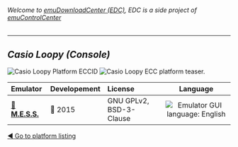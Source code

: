 ###### Welcome to [emuDownloadCenter (EDC)](https://github.com/PhoenixInteractiveNL/emuDownloadCenter/wiki/), EDC is a side project of [emuControlCenter](https://github.com/PhoenixInteractiveNL/emuControlCenter/wiki/)
***
## _Casio Loopy (Console)_
![](https://raw.githubusercontent.com/wiki/PhoenixInteractiveNL/emuDownloadCenter/images_platform/ecc_loopy_cell.png "Casio Loopy Platform ECCID")
![](https://raw.githubusercontent.com/wiki/PhoenixInteractiveNL/emuDownloadCenter/images_platform/ecc_loopy_teaser.png "Casio Loopy ECC platform teaser.")

| Emulator | Developement | License | Language |
|:---------|:-------------|:--------|:--------:|
| [:file_folder: **M.E.S.S.**](https://github.com/PhoenixInteractiveNL/emuDownloadCenter/wiki/Emulator-mess#menu) | :large_blue_circle: 2015 | GNU GPLv2, BSD-3-Clause | ![](https://raw.githubusercontent.com/wiki/PhoenixInteractiveNL/emuDownloadCenter/images_flags/icon_flag_EN_24.png "Emulator GUI language: English") |

[:arrow_backward: Go to platform listing](https://github.com/PhoenixInteractiveNL/emuDownloadCenter/wiki/EDC-Platform-List)
